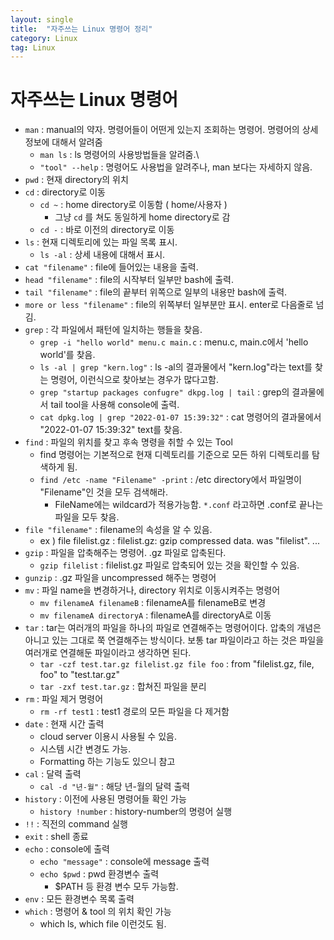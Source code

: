 ```yaml
---
layout: single
title:  "자주쓰는 Linux 명령어 정리"
category: Linux
tag: Linux
---
```


# 자주쓰는 Linux 명령어

- `man` : manual의 약자. 명령어들이 어떤게 있는지 조회하는 명령어. 명령어의 상세 정보에 대해서 알려줌
	- `man ls` : ls 명령어의 사용방법들을 알려줌.\
	- `"tool" --help` : 명령어도 사용법을 알려주나, man 보다는 자세하지 않음.
- `pwd` : 현재 directory의 위치
- `cd` : directory로 이동
	- `cd ~` : home directory로 이동함 ( home/사용자 )
		- 그냥 `cd` 를 쳐도 동일하게 home directory로 감
	- `cd -` : 바로 이전의 directory로 이동
- `ls` : 현재 디렉토리에 있는 파일 목록 표시.
	- `ls -al` : 상세 내용에 대해서 표시.
- `cat "filename"` : file에 들어있는 내용을 출력.
- `head "filename"` : file의 시작부터 일부만 bash에 출력.
- `tail "filename"` : file의 끝부터 위쪽으로 일부의 내용만 bash에 출력.
- `more or less "filename"` : file의 위쪽부터 일부분만 표시. enter로 다음줄로 넘김.
- `grep` : 각 파일에서 패턴에 일치하는 행들을 찾음.
	- `grep -i "hello world" menu.c main.c` : menu.c, main.c에서 'hello world'를 찾음.
	- `ls -al | grep "kern.log"` : ls -al의 결과물에서 "kern.log"라는 text를 찾는 명령어, 이런식으로 찾아보는 경우가 많다고함.
	- `grep "startup packages confugre" dkpg.log | tail` : grep의 결과물에서 tail tool을 사용해 console에 출력.
	- `cat dpkg.log | grep "2022-01-07 15:39:32"` : cat 명령어의 결과물에서 "2022-01-07 15:39:32" text를 찾음.
- `find` : 파일의 위치를 찾고 후속 명령을 취할 수 있는 Tool
	- find 명령어는 기본적으로 현재 디렉토리를 기준으로 모든 하위 디렉토리를 탐색하게 됨.
	- `find /etc -name "Filename" -print` : /etc directory에서 파일명이 "Filename"인 것을 모두 검색해라.
		- FileName에는 wildcard가 적용가능함. `*.conf` 라고하면 .conf로 끝나는 파일을 모두 찾음.
- `file "filename"` : filename의 속성을 알 수 있음. 
	- ex ) file filelist.gz : filelist.gz: gzip compressed data. was "filelist". ...
- `gzip` : 파일을 압축해주는 명령어. .gz 파일로 압축된다.
	- `gzip filelist` : filelist.gz 파일로 압축되어 있는 것을 확인할 수 있음.
- `gunzip` : .gz 파일을 uncompressed 해주는 명령어 
- `mv` : 파일 name을 변경하거나, directory 위치로 이동시켜주는 명령어
	- `mv filenameA filenameB` : filenameA를 filenameB로 변경
	- `mv filenameA directoryA` : filenameA를 directoryA로 이동
- `tar` : tar는 여러개의 파일을 하나의 파일로 연결해주는 명령어이다. 압축의 개념은 아니고 있는 그대로 쭉 연결해주는 방식이다. 보통 tar 파일이라고 하는 것은 파일을 여러개로 연결해둔 파일이라고 생각하면 된다.
	- `tar -czf test.tar.gz filelist.gz file foo` : from "filelist.gz, file, foo" to "test.tar.gz"
	- `tar -zxf test.tar.gz` : 합쳐진 파일을 분리
- `rm` : 파일 제거 명령어
	- `rm -rf test1` : test1 경로의 모든 파일을 다 제거함
- `date` : 현재 시간 출력
	- cloud server 이용시 사용될 수 있음.
	- 시스템 시간 변경도 가능.
	- Formatting 하는 기능도 있으니 참고
- `cal` : 달력 출력
	- `cal -d "년-월"` : 해당 년-월의 달력 출력
- `history` : 이전에 사용된 명령어들 확인 가능
	- `history !number` : history-number의 명령어 실행
- `!!` : 직전의 command 실행
- `exit` : shell 종료
- `echo` : console에 출력
	- `echo "message"` : console에 message 출력
	- `echo $pwd` : pwd 환경변수 출력
		- $PATH 등 환경 변수 모두 가능함.
- `env` : 모든 환경변수 목록 출력
- `which` : 명령어 & tool 의 위치 확인 가능
	- which ls, which file 이런것도 됨.
